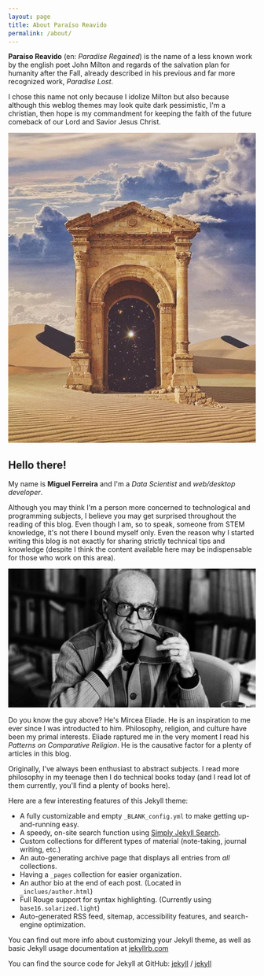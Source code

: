 ```yaml
---
layout: page
title: About Paraíso Reavido
permalink: /about/
---
```


**Paraíso Reavido** (en: *Paradise Regained*) is the name of a less known work by the english poet John Milton and regards of the salvation plan for humanity after the Fall, already described in his previous and far more recognized work, *Paradise Lost*.

I chose this name not only because I idolize Milton but also because although this weblog themes may look quite dark pessimistic, I'm a christian, then hope is my commandment for keeping the faith of the future comeback of our Lord and Savior Jesus Christ.

![very cool picture](/assets/img/about_nice_pic.jpg)

## Hello there!

My name is **Miguel Ferreira** and I'm a *Data Scientist* and *web/desktop developer*.

Although you may think I'm a person more concerned to technological and programming subjects, I believe you may get surprised throughout the reading of this blog. Even though I am, so to speak, someone from STEM knowledge, it's not there I bound myself only. Even the reason why I started writing this blog is not exactly for sharing strictly technical tips and knowledge (despite I think the content available here may be indispensable for those who work on this area).

![Eliade](/assets/img/eliade.jpg)

Do you know the guy above? He's Mircea Eliade. He is an inspiration to me ever since I was introducted to him. Philosophy, religion, and culture have been my primal interests. Eliade raptured me in the very moment I read his *Patterns on Comparative Religion*. He is the causative factor for a plenty of articles in this blog. 

Originally, I've always been enthusiast to abstract subjects. I read more philosophy in my teenage then I do
technical books today (and I read lot of them currently, you'll find a plenty of books here). 

Here are a few interesting features of this Jekyll theme:

- A fully customizable and empty `_BLANK_config.yml` to make getting up-and-running easy.
- A speedy, on-site search function using [Simply Jekyll Search](https://github.com/christian-fei/Simple-Jekyll-Search).
- Custom collections for different types of material (note-taking, journal writing, etc.)
- An auto-generating archive page that displays all entries from _all_ collections.
- Having a `_pages` collection for easier organization.
- An author bio at the end of each post. (Located in `_inclues/author.html`)
- Full Rouge support for syntax highlighting. (Currently using `base16.solarized.light`)
- Auto-generated RSS feed, sitemap, accessibility features, and search-engine optimization.

You can find out more info about customizing your Jekyll theme, as well as basic Jekyll usage documentation at [jekyllrb.com](https://jekyllrb.com/)

You can find the source code for Jekyll at GitHub:
[jekyll][jekyll-organization] /
[jekyll](https://github.com/jekyll/jekyll)

[jekyll-organization]: https://github.com/jekyll
